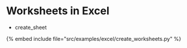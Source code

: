# Worksheets in Excel

* create_sheet

{% embed include file="src/examples/excel/create_worksheets.py" %}



